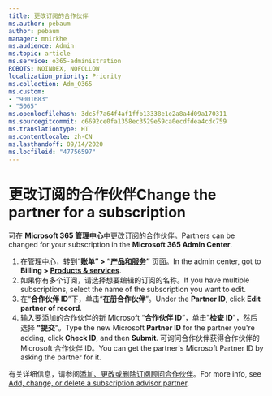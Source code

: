 ```yaml
---
title: 更改订阅的合作伙伴
ms.author: pebaum
author: pebaum
manager: mnirkhe
ms.audience: Admin
ms.topic: article
ms.service: o365-administration
ROBOTS: NOINDEX, NOFOLLOW
localization_priority: Priority
ms.collection: Adm_O365
ms.custom:
- "9001683"
- "5065"
ms.openlocfilehash: 3dc5f7a64f4af1ffb13338e1e2a8a4d09a170311
ms.sourcegitcommit: c6692ce0fa1358ec3529e59ca0ecdfdea4cdc759
ms.translationtype: HT
ms.contentlocale: zh-CN
ms.lasthandoff: 09/14/2020
ms.locfileid: "47756597"
---
```

# <a name="change-the-partner-for-a-subscription"></a><span data-ttu-id="9f1bf-102">更改订阅的合作伙伴</span><span class="sxs-lookup"><span data-stu-id="9f1bf-102">Change the partner for a subscription</span></span>

<span data-ttu-id="9f1bf-103">可在 **Microsoft 365 管理中心**中更改订阅的合作伙伴。</span><span class="sxs-lookup"><span data-stu-id="9f1bf-103">Partners can be changed for your subscription in the **Microsoft 365 Admin Center**.</span></span>

1. <span data-ttu-id="9f1bf-104">在管理中心，转到“**账单” > “[产品和服务](https://go.microsoft.com/fwlink/p/?linkid=842054)”** 页面。</span><span class="sxs-lookup"><span data-stu-id="9f1bf-104">In the admin center, got to **Billing > [Products & services](https://go.microsoft.com/fwlink/p/?linkid=842054)**.</span></span> 
2. <span data-ttu-id="9f1bf-105">如果你有多个订阅，请选择想要编辑的订阅的名称。</span><span class="sxs-lookup"><span data-stu-id="9f1bf-105">If you have multiple subscriptions, select the name of the subscription you want to edit.</span></span> 
3. <span data-ttu-id="9f1bf-106">在“**合作伙伴 ID**”下，单击“**在册合作伙伴**”。</span><span class="sxs-lookup"><span data-stu-id="9f1bf-106">Under the **Partner ID**, click **Edit partner of record**.</span></span>
4. <span data-ttu-id="9f1bf-107">输入要添加的合作伙伴的新 Microsoft “**合作伙伴 ID**”，单击"**检查 ID**"，然后选择 **"提交**"。</span><span class="sxs-lookup"><span data-stu-id="9f1bf-107">Type the new Microsoft **Partner ID** for the partner you're adding, click **Check ID**, and then **Submit**.</span></span> <span data-ttu-id="9f1bf-108">可询问合作伙伴获得合作伙伴的 Microsoft 合作伙伴 ID。</span><span class="sxs-lookup"><span data-stu-id="9f1bf-108">You can get the partner's Microsoft Partner ID by asking the partner for it.</span></span>

<span data-ttu-id="9f1bf-109">有关详细信息，请参阅[添加、更改或删除订阅顾问合作伙伴](https://docs.microsoft.com/microsoft-365/admin/misc/add-partner)。</span><span class="sxs-lookup"><span data-stu-id="9f1bf-109">For more info, see [Add, change, or delete a subscription advisor partner](https://docs.microsoft.com/microsoft-365/admin/misc/add-partner).</span></span> 

